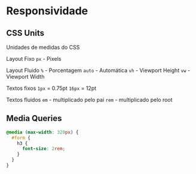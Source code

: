 # Responsividade

## CSS Units

Unidades de medidas do CSS

Layout Fixo
`px` - Pixels

Layout Fluido
`%` - Porcentagem
`auto` - Automática
`vh` - Viewport Height
`vw` - Viewport Width

Textos fixos
`1px` = 0.75pt
`16px` = 12pt

Textos fluidos
`em` - multiplicado pelo pai
`rem` - multiplicado pelo root

## Media Queries

```scss
@media (max-width: 320px) {
  #form {
    h3 {
      font-size: 2rem;
    }
  }
}
```
